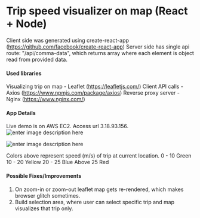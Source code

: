 # Trip speed visualizer on map (React + Node)
Client side was generated using create-react-app (https://github.com/facebook/create-react-app)
Server side has single api route: "/api/comma-data", which returns array where each element is object read from provided data.

#### Used libraries 
Visualizing trip on map - Leaflet (https://leafletjs.com/)
Client API calls - Axios (https://www.npmjs.com/package/axios)
Reverse proxy server - Nginx (https://www.nginx.com/)


#### App Details
Live demo is on AWS EC2. Access url 3.18.93.156.
![enter image description here](https://lh3.googleusercontent.com/9weSpcU0I9votT4DJ3ijBEV5WmUdgDUYCTyNUU71u-ZNcT97y9xAhh9ss7ylFBW24Yet0GxT5F4)

![enter image description here](https://lh3.googleusercontent.com/vE1jtHqBy9dBaKT3P-xG8-d6HxUnFWo6nZhO9jc5quxtjPt0KFoAYlP932S4nNxSUxNDPU0gTeQ)

Colors above represent speed (m/s) of trip at current location.
0 - 10 Green
10 - 20 Yellow
20 - 25 Blue
Above 25 Red

####  Possible Fixes/Improvements

 1. On zoom-in or zoom-out leaflet map gets re-rendered, which makes browser glitch sometimes.
 2. Build selection area, where user can select specific trip and map visualizes that trip only.
